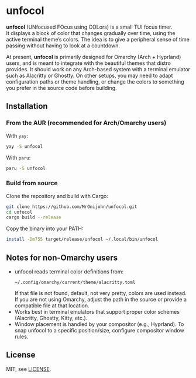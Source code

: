 # unfocol

**unfocol** (UNfocused FOcus using COLors) is a small TUI focus timer.  
It displays a block of color that changes gradually over time, using the active terminal theme’s colors. The idea is to give a peripheral sense of time passing without having to look at a countdown.

At present, **unfocol** is primarily designed for Omarchy (Arch + Hyprland) users, and is meant to integrate with the beautiful themes that distro provides. It should work on any Arch-based system with a terminal emulator such as Alacritty or Ghostty. On other setups, you may need to adapt configuration paths or theme handling, or change the colors to something you prefer in the source code before building.

## Installation

### From the AUR (recommended for Arch/Omarchy users)

With `yay`:
```bash
yay -S unfocol
```

With `paru`:
```bash
paru -S unfocol
```

### Build from source

Clone the repository and build with Cargo:
```bash
git clone https://github.com/MrOnijohn/unfocol.git
cd unfocol
cargo build --release
```

Copy the binary into your PATH:
```bash
install -Dm755 target/release/unfocol ~/.local/bin/unfocol
```

## Notes for non-Omarchy users

- unfocol reads terminal color definitions from:
  ```
  ~/.config/omarchy/current/theme/alacritty.toml
  ```
  If that file is not found, default, not very pretty, colors are used instead.
  If you are not using Omarchy, adjust the path in the source or provide a compatible file at that location.
- Works best in terminal emulators that support proper color schemes (Alacritty, Ghostty, Kitty, etc.).
- Window placement is handled by your compositor (e.g., Hyprland). To snap unfocol to a specific position/size, configure compositor window rules.

## License

MIT, see [LICENSE](LICENSE).
